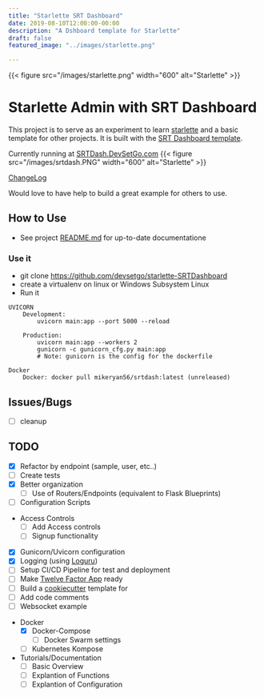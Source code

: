 ```yaml
---
title: "Starlette SRT Dashboard"
date: 2019-08-10T12:00:00-00:00
description: "A Dshboard template for Starlette"
draft: false
featured_image: "../images/starlette.png"

---
```

{{< figure src="/images/starlette.png" width="600" alt="Starlette" >}}
# Starlette Admin with SRT Dashboard

This project is to serve as an experiment to learn [starlette](https://starlette.io/) and a basic template for other projects. It is built with the [SRT Dashboard template](https://github.com/puikinsh/srtdash-admin-dashboard).

Currently running at [SRTDash.DevSetGo.com](https://srtdash.devsetgo.com)
{{< figure src="/images/srtdash.PNG" width="600" alt="Starlette" >}}

[ChangeLog](https://github.com/devsetgo/starlette-SRTDashboard/blob/master/CHANGELOG.md)

Would love to have help to build a great example for others to use.

## How to Use
- See project [README.md](https://github.com/devsetgo/starlette-SRTDashboard/blob/master/README.md) for up-to-date documentatione

### Use it
- git clone https://github.com/devsetgo/starlette-SRTDashboard
- create a virtualenv on linux or Windows Subsystem Linux
- Run it
~~~~
UVICORN
    Development: 
        uvicorn main:app --port 5000 --reload
    
    Production:
        uvicorn main:app --workers 2
        gunicorn -c gunicorn_cfg.py main:app
        # Note: gunicorn is the config for the dockerfile

Docker
    Docker: docker pull mikeryan56/srtdash:latest (unreleased)
~~~~

## Issues/Bugs

- [ ] cleanup

## TODO

- [x] Refactor by endpoint (sample, user, etc..)
- [ ] Create tests
- [x] Better organization
    - [ ] Use of Routers/Endpoints (equivalent to Flask Blueprints)
- [ ] Configuration Scripts

- Access Controls
  - [ ] Add Access controls
  - [ ] Signup functionality

- [x] Gunicorn/Uvicorn configuration
- [x] Logging (using [Loguru](https://github.com/Delgan/loguru))
- [ ] Setup CI/CD Pipeline for test and deployment
- [ ] Make [Twelve Factor App](https://12factor.net/) ready
- [ ] Build a [cookiecutter](https://github.com/audreyr/cookiecutter) template for 
- [ ] Add code comments
- [ ] Websocket example

- Docker
  - [x] Docker-Compose
    - [ ] Docker Swarm settings
  - [ ] Kubernetes Kompose

- Tutorials/Documentation
  - [ ] Basic Overview
  - [ ] Explantion of Functions
  - [ ] Explantion of Configuration